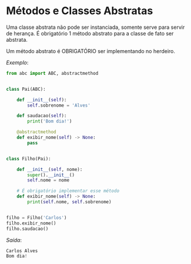# Métodos e Classes Abstratas

Uma classe abstrata não pode ser instanciada, somente serve para servir de herança. É obrigatório 1 método abstrato para a classe de fato ser abstrata.

Um método abstrato é OBRIGATÓRIO ser implementando no herdeiro.

*Exemplo*:
~~~python
from abc import ABC, abstractmethod


class Pai(ABC):

    def __init__(self):
        self.sobrenome = 'Alves'

    def saudacao(self):
        print('Bom dia!')

    @abstractmethod
    def exibir_nome(self) -> None:
        pass


class Filho(Pai):

    def __init__(self, nome):
        super().__init__()
        self.nome = nome

    # É obrigatório implementar esse método
    def exibir_nome(self) -> None:
        print(self.nome, self.sobrenome)


filho = Filho('Carlos')
filho.exibir_nome()
filho.saudacao()
~~~

*Saída*:
~~~python
Carlos Alves
Bom dia!
~~~